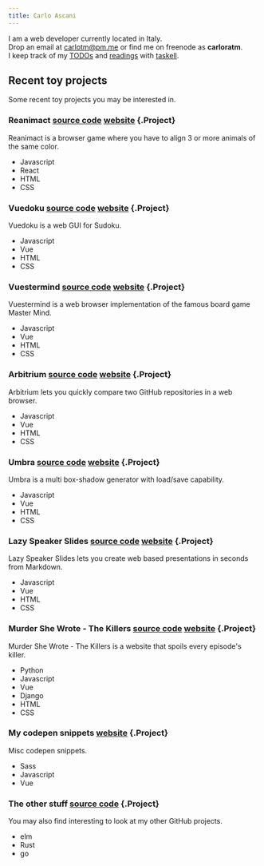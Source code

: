 ```yaml
---
title: Carlo Ascani
---
```


I am a web developer currently located in Italy.<br>
Drop an email at [carlotm@pm.me](mailto:carlotm@pm.me) or find me on freenode as **carloratm**.<br>
I keep track of my [TODOs](life_kanban.html) and [readings](readings_kanban.html)
with [taskell](https://taskell.app).

## Recent toy projects

Some recent toy projects you may be interested in.

### Reanimact [source code](https://github.com/carlotm/reanimact) [website](https://reanimact.netlify.app) {.Project}

Reanimact is a browser game where you have to align 3 or more animals of the same color.

- Javascript
- React
- HTML
- CSS

### Vuedoku  [source code](https://github.com/carlotm/vuedoku) [website](https://vuedoku.netlify.app) {.Project}

Vuedoku is a web GUI for Sudoku.

- Javascript
- Vue
- HTML
- CSS

### Vuestermind [source code](https://github.com/carlotm/vuestermind) [website](https://vuestermind.netlify.app) {.Project}

Vuestermind is a web browser implementation of the famous board game Master Mind.

- Javascript
- Vue
- HTML
- CSS

### Arbitrium [source code](https://github.com/carlotm/arbitrium) [website](https://arbitrium.netlify.app) {.Project}

Arbitrium lets you quickly compare two GitHub repositories in a web browser.

- Javascript
- Vue
- HTML
- CSS

### Umbra [source code](https://github.com/carlotm/umbra) [website](https://umbra.netlify.app) {.Project}

Umbra is a multi box-shadow generator with load/save capability.

- Javascript
- Vue
- HTML
- CSS

### Lazy Speaker Slides [source code](https://github.com/carlotm/lazy-speaker-slides) [website](https://lazy-speaker-slides.netlify.app) {.Project}

Lazy Speaker Slides lets you create web based presentations in seconds from Markdown.

- Javascript
- Vue
- HTML
- CSS

### Murder She Wrote - The Killers [source code](https://github.com/carlotm/murder-she-wrote-the-killers) [website](https://murder-she-wrote-the-killers.herokuapp.com) {.Project}

Murder She Wrote - The Killers is a website that spoils every episode's killer.

- Python
- Javascript
- Vue
- Django
- HTML
- CSS

### My codepen snippets [website](https://codepen.io/carlotm) {.Project}

Misc codepen snippets.

- Sass
- Javascript
- Vue

### The other stuff [source code](https://github.com/carlotm) {.Project}

You may also find interesting to look at my other GitHub projects.

- elm
- Rust
- go

